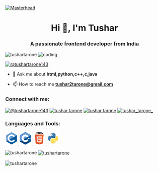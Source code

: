 [![Masterhead](https://mir-s3-cdn-cf.behance.net/project_modules/max_1200/79731568097599.5b50bca477735.jpg)](https://github.com/TusharTarone)
<h1 align="center">Hi 👋, I'm Tushar</h1>
<h3 align="center">A passionate frontend developer from India</h3>
<img align="right" alt="coding"width="400" src="![image](https://github.com/TusharTarone/Tushar/assets/163222005/e977514f-cf5c-4850-a126-458d624cade3)
![Uploading image.png…]()
">

<p align="left"> <img src="https://komarev.com/ghpvc/?username=tushartarone&label=Profile%20views&color=0e75b6&style=flat" alt="tushartarone" /> </p>

<p align="left"> <a href="https://twitter.com/@tushartarone143" target="blank"><img src="https://img.shields.io/twitter/follow/@tushartarone143?logo=twitter&style=for-the-badge" alt="@tushartarone143" /></a> </p>

- 💬 Ask me about **html,python,c++,c,java**

- 📫 How to reach me **tushar2tarone@gmail.com**

<h3 align="left">Connect with me:</h3>
<p align="left">
<a href="https://twitter.com/@tushartarone143" target="blank"><img align="center" src="https://raw.githubusercontent.com/rahuldkjain/github-profile-readme-generator/master/src/images/icons/Social/twitter.svg" alt="@tushartarone143" height="30" width="40" /></a>
<a href="https://linkedin.com/in/tushar tarone" target="blank"><img align="center" src="https://raw.githubusercontent.com/rahuldkjain/github-profile-readme-generator/master/src/images/icons/Social/linked-in-alt.svg" alt="tushar tarone" height="30" width="40" /></a>
<a href="https://fb.com/tushar tarone" target="blank"><img align="center" src="https://raw.githubusercontent.com/rahuldkjain/github-profile-readme-generator/master/src/images/icons/Social/facebook.svg" alt="tushar tarone" height="30" width="40" /></a>
<a href="https://instagram.com/tushar_tarone_" target="blank"><img align="center" src="https://raw.githubusercontent.com/rahuldkjain/github-profile-readme-generator/master/src/images/icons/Social/instagram.svg" alt="tushar_tarone_" height="30" width="40" /></a>
</p>

<h3 align="left">Languages and Tools:</h3>
<p align="left"> <a href="https://www.cprogramming.com/" target="_blank" rel="noreferrer"> <img src="https://raw.githubusercontent.com/devicons/devicon/master/icons/c/c-original.svg" alt="c" width="40" height="40"/> </a> <a href="https://www.w3schools.com/cpp/" target="_blank" rel="noreferrer"> <img src="https://raw.githubusercontent.com/devicons/devicon/master/icons/cplusplus/cplusplus-original.svg" alt="cplusplus" width="40" height="40"/> </a> <a href="https://www.w3.org/html/" target="_blank" rel="noreferrer"> <img src="https://raw.githubusercontent.com/devicons/devicon/master/icons/html5/html5-original-wordmark.svg" alt="html5" width="40" height="40"/> </a> <a href="https://www.python.org" target="_blank" rel="noreferrer"> <img src="https://raw.githubusercontent.com/devicons/devicon/master/icons/python/python-original.svg" alt="python" width="40" height="40"/> </a> </p>

<p><img align="left" src="https://github-readme-stats.vercel.app/api/top-langs?username=tushartarone&show_icons=true&locale=en&layout=compact" alt="tushartarone" /></p>

<p>&nbsp;<img align="center" src="https://github-readme-stats.vercel.app/api?username=tushartarone&show_icons=true&locale=en" alt="tushartarone" /></p>

<p><img align="center" src="https://github-readme-streak-stats.herokuapp.com/?user=tushartarone&" alt="tushartarone" /></p>
